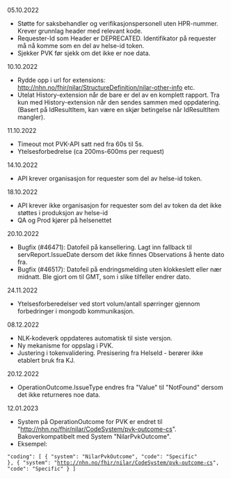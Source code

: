 05.10.2022

* Støtte for saksbehandler og verifikasjonspersonell uten HPR-nummer. Krever grunnlag header med relevant kode.
* Requester-Id som Header er DEPRECATED. Identifikator på requester må nå komme som en del av helse-id token.
* Sjekker PVK før sjekk om det ikke er noe data.

10.10.2022

* Rydde opp i url for extensions: http://nhn.no/fhir/nilar/StructureDefinition/nilar-other-info etc.
* Utelat History-extension når de bare er del av en komplett rapport. Tra kun med History-extension når den sendes sammen med oppdatering. (Basert på IdResultItem, kan være en skjør betingelse når IdResultItem mangler).

11.10.2022

* Timeout mot PVK-API satt ned fra 60s til 5s.
* Ytelsesforbedrelse (ca 200ms-600ms per request)

14.10.2022

* API krever organisasjon for requester som del av helse-id token.

18.10.2022

* API krever ikke organisasjon for requester som del av token da det ikke støttes i produksjon av helse-id
* QA og Prod kjører på helsenettet

20.10.2022
* Bugfix (#46471): Datofeil på kansellering. Lagt inn fallback til servReport.IssueDate dersom det ikke finnes Observations å hente dato fra.
* Bugfix (#46517): Datofeil på endringsmelding uten klokkeslett eller nær midnatt. Ble gjort om til GMT, som i slike tilfeller endrer dato.

24.11.2022
* Ytelsesforberedelser ved stort volum/antall spørringer gjennom forbedringer i mongodb kommunikasjon.

08.12.2022
* NLK-kodeverk oppdateres automatisk til siste versjon.
* Ny mekanisme for oppslag i PVK.
* Justering i tokenvalidering. Presisering fra HelseId - berører ikke etablert bruk fra KJ.

20.12.2022
* OperationOutcome.IssueType endres fra "Value" til "NotFound" dersom det ikke returneres noe data.

12.01.2023
* System på OperationOutcome for PVK er endret til "http://nhn.no/fhir/nilar/CodeSystem/pvk-outcome-cs". Bakoverkompatibelt med System "NilarPvkOutcome".
* Eksempel:

<code>"coding": [
    {
        "system": "NilarPvkOutcome",
        "code": "Specific"
    },
    {
        "system": "http://nhn.no/fhir/nilar/CodeSystem/pvk-outcome-cs",
        "code": "Specific"
    }
]
</code>
